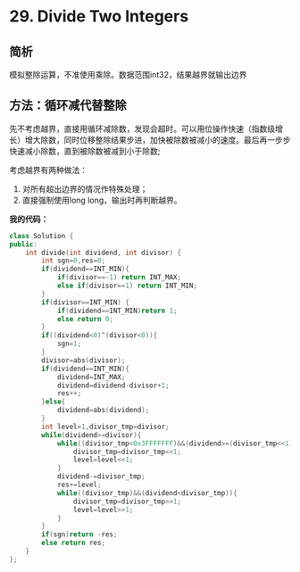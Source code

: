 # 29. Divide Two Integers

## 简析

模拟整除运算，不准使用乘除。数据范围int32，结果越界就输出边界

## 方法：循环减代替整除

先不考虑越界，直接用循环减除数，发现会超时。可以用位操作快速（指数级增长）增大除数，同时位移整除结果步进，加快被除数被减小的速度。最后再一步步快速减小除数，直到被除数被减到小于除数;

考虑越界有两种做法：

1. 对所有超出边界的情况作特殊处理；
2. 直接强制使用long long，输出时再判断越界。

**我的代码：**

```cpp
class Solution {
public:
    int divide(int dividend, int divisor) {
        int sgn=0,res=0;
        if(dividend==INT_MIN){
            if(divisor==-1) return INT_MAX;
            else if(divisor==1) return INT_MIN;
        }
        if(divisor==INT_MIN) {
            if(dividend==INT_MIN)return 1;
            else return 0;
        }
        if((dividend<0)^(divisor<0)){
            sgn=1;
        }
        divisor=abs(divisor);
        if(dividend==INT_MIN){
            dividend=INT_MAX;
            dividend=dividend-divisor+1;
            res++;
        }else{
            dividend=abs(dividend);
        }
        int level=1,divisor_tmp=divisor;
        while(dividend>=divisor){
            while((divisor_tmp<0x3FFFFFFF)&&(dividend>=(divisor_tmp<<1))){
                divisor_tmp=divisor_tmp<<1;
                level=level<<1;
            }
            dividend-=divisor_tmp;
            res+=level;
            while((divisor_tmp)&&(dividend<divisor_tmp)){
                divisor_tmp=divisor_tmp>>1;
                level=level>>1;
            }
        }
        if(sgn)return -res;
        else return res;
    }
};
```
